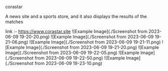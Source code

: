     
corastar

A news site and a sports store, and it also displays the results of the matches

link  :- https://www.corastar.site
![Example Image](./Screenshot from 2023-06-09 19-20-20.png)
![Example Image](./Screenshot from 2023-06-09 19-21-06.png)
![Example Image](./Screenshot from 2023-06-09 19-21-11.png)
![Example Image](./Screenshot from 2023-06-09 19-21-20.png)
![Example Image](./Screenshot from 2023-06-09 19-22-05.png)
![Example Image](./Screenshot from 2023-06-09 19-22-50.png)
![Example Image](./Screenshot from 2023-06-09 19-23-10.png)
